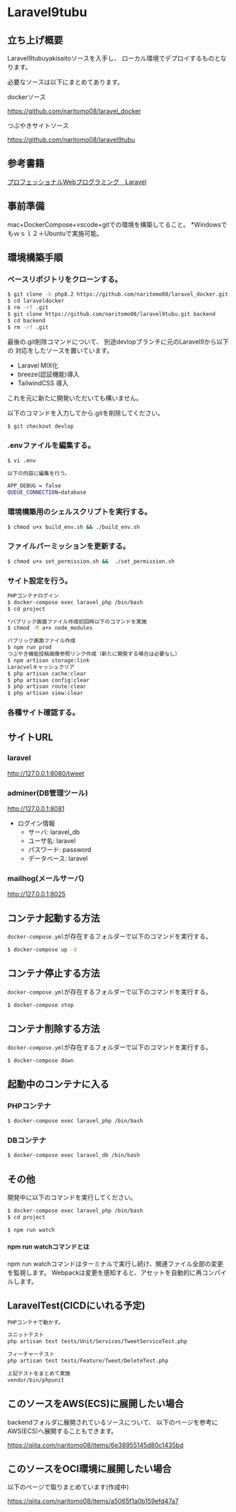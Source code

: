 # Laravel9tubu

## 立ち上げ概要

Laravel9tubuyakisaitoソースを入手し、
ローカル環境でデプロイするものとなります。

必要なソースは以下にまとめてあります。

dockerソース

https://github.com/naritomo08/laravel_docker

つぶやきサイトソース

https://github.com/naritomo08/laravel9tubu

## 参考書籍

[プロフェッショナルWebプログラミング　Laravel](https://www.amazon.co.jp/gp/product/B09WMN18TR/ref=ppx_yo_dt_b_d_asin_title_351_o03?ie=UTF8&psc=1)

## 事前準備

mac+DockerCompose+vscode+gitでの環境を構築してること。
*Windowsでもｗｓｌ２＋Ubuntuで実施可能。

## 環境構築手順

### ベースリポジトリをクローンする。

```bash
$ git clone -b php8.2 https://github.com/naritomo08/laravel_docker.git laraveldocker
$ cd laraveldocker
$ rm -rf .git
$ git clone https://github.com/naritomo08/laravel9tubu.git backend
$ cd backend
$ rm -rf .git
```

最後の.git削除コマンドについて、
別途devlopブランチに元のLaravel9から以下の
対応をしたソースを置いています。

* Laravel MIX化
* breeze(認証機能)導入
* TailwindCSS 導入

これを元に新たに開発いただいても構いません。

以下のコマンドを入力してから.gitを削除してください。
```bash
$ git checkout devlop
```

### .envファイルを編集する。

```bash
$ vi .env

以下の内容に編集を行う。

APP_DEBUG = false
QUEUE_CONNECTION=database
```

### 環境構築用のシェルスクリプトを実行する。

```bash
$ chmod u+x build_env.sh && ./build_env.sh
```

### ファイルパーミッションを更新する。

```bash
$ chmod u+x set_permission.sh &&  ./set_permission.sh
```

### サイト設定を行う。

```bash
PHPコンテナログイン
$ docker-compose exec laravel_php /bin/bash
$ cd project

*パブリック画面ファイル作成初回時以下のコマンドを実施
$ chmod -R a+x node_modules

パブリック画面ファイル作成
$ npm run prod
つぶやき機能投稿画像参照リンク作成（新たに開発する場合は必要なし）
$ npm artisan storage:link
Laracvelキャッシュクリア
$ php artisan cache:clear
$ php artisan config:clear
$ php artisan route:clear
$ php artisan view:clear
```

### 各種サイト確認する。

## サイトURL

### laravel

http://127.0.0.1:8080/tweet

### adminer(DB管理ツール)

http://127.0.0.1:8081


* ログイン情報
  - サーバ: laravel_db
  - ユーザ名: laravel
  - パスワード: password
  - データベース: laravel

### mailhog(メールサーバ)

http://127.0.0.1:8025


## コンテナ起動する方法

`docker-compose.yml`が存在するフォルダーで以下のコマンドを実行する。

```bash
$ docker-compose up -d
```

## コンテナ停止する方法

`docker-compose.yml`が存在するフォルダーで以下のコマンドを実行する。

```bash
$ docker-compose stop
```

## コンテナ削除する方法

`docker-compose.yml`が存在するフォルダーで以下のコマンドを実行する。

```bash
$ docker-compose down
```

## 起動中のコンテナに入る

### PHPコンテナ

```bash
$ docker-compose exec laravel_php /bin/bash
```

### DBコンテナ

```bash
$ docker-compose exec laravel_db /bin/bash
```

## その他

開発中に以下のコマンドを実行してください。

```bash
$ docker-compose exec laravel_php /bin/bash
$ cd project

$ npm run watch
```

#### npm run watchコマンドとは

npm run watchコマンドはターミナルで実行し続け、関連ファイル全部の変更を監視します。
Webpackは変更を感知すると、アセットを自動的に再コンパイルします。

## LaravelTest(CICDにいれる予定)

```bash
PHPコンテナで動かす。

ユニットテスト
php artisan test tests/Unit/Services/TweetServiceTest.php

フィーチャーテスト
php artisan test tests/Feature/Tweet/DeleteTest.php

上記テストをまとめて実施
vendor/bin/phpunit

```

## このソースをAWS(ECS)に展開したい場合

backendフォルダに展開されているソースについて、
以下のページを参考にAWS(ECS)へ展開することもできます。

https://qiita.com/naritomo08/items/6e38955145d80c1435bd

## このソースをOCI環境に展開したい場合

以下のページで取りまとめています(作成中)

https://qiita.com/naritomo08/items/a5065f1a0b159efd47a7
